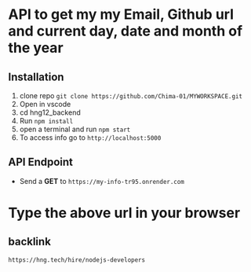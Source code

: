 # API to get my my Email, Github url and current day, date and month of the year

## Installation
  1. clone repo `git clone https://github.com/Chima-01/MYWORKSPACE.git`
  2. Open in vscode
  2. cd hng12_backend
  3. Run `npm install`
  4. open a terminal and run `npm start`
  5. To access info go to `http://localhost:5000`

  ## API Endpoint
  - Send a **GET** to `https://my-info-tr95.onrender.com`
  # Type the above url in your browser

  ## backlink
  `https://hng.tech/hire/nodejs-developers`